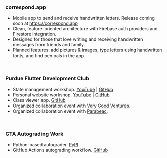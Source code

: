 ### correspond.app
* Mobile app to send and receive handwritten letters. Release coming soon at https://correspond.app
* Clean, feature-oriented architecture with Firebase auth providers and Firestore integration.
* Designed for those that love writing and receiving handwritten messages from friends and family.
* Planned features: add pictures & images, type letters using handwritten fonts, and find pen pals in the app.

&nbsp;

### Purdue Flutter Development Club
* State management workshop. [YouTube](https://www.youtube.com/watch?v=EJag5uRRy6c) | [GitHub](https://github.com/purdueflutter/state_mgmt_workshop)
* Personal website workshop. [YouTube](https://www.youtube.com/watch?v=gq3wCHI0G5w) | [GitHub](https://github.com/purdueflutter/purdueflutter.github.io)
* Class viewer app. [GitHub](https://github.com/purdueflutter/basicflutterworkshop_app)
* Organized collaboration event with [Very Good Ventures](https://verygood.ventures).
* Organized collaboration event with [Parabeac](https://parabeac.com).

&nbsp;

### GTA Autograding Work
* Python-based autograder. [PyPI](https://pypi.org/project/autograde.py)
* GitHub Actions autograding workflow. [GitHub](https://github.com/PurdueECE/autograder-demo)